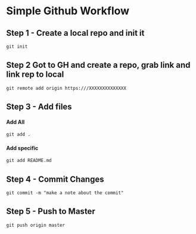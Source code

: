 # Simple Github Workflow
## Step 1 - Create a local repo and  init it
```html
git init
```

## Step 2 Got to GH and create a repo, grab link and link rep to local
```html
git remote add origin https:///XXXXXXXXXXXXXX
```

## Step 3 - Add files
#### Add All
```html
git add .
```
#### Add specific
```html
git add README.md
```

## Step 4 - Commit Changes
```html
git commit -m "make a note about the commit"
```

## Step 5 - Push to Master
```html
git push origin master
```
